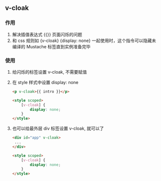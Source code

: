 ## v-cloak

### 作用

1. 解决插值表达式 {{}} 页面闪烁的问题
2. 和 css 规则如 {v-cloak} {display: none} 一起使用时，这个指令可以隐藏未编译的 Mustache 标签直到实例准备完毕



### 使用

1. 给闪烁的标签设置 v-cloak, 不需要赋值

2. 在 style 样式中设置 display: none

   ```html
   <p v-cloak>{{ intro }}</p>
   
   <style scoped>
       [v-cloak] {
           display: none;
       }
   </style>
   ```

3. 也可以给最外层 div 标签设置 v-cloak, 就可以了

   ```html
   <div id="app" v-cloak>
   	...
   </div>
   
   <style scoped>
       [v-cloak] {
           display: none;
       }
   </style>
   ```




